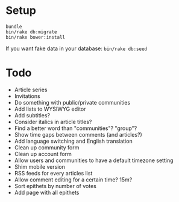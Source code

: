 Setup
=====

```
bundle
bin/rake db:migrate
bin/rake bower:install
```

If you want fake data in your database: `bin/rake db:seed`

Todo
====

- Article series
- Invitations
- Do something with public/private communities
- Add lists to WYSIWYG editor
- Add subtitles?
- Consider italics in article titles?
- Find a better word than "communities"? "group"?
- Show time gaps between comments (and articles?)
- Add language switching and English translation
- Clean up community form
- Clean up account form
- Allow users and communities to have a default timezone setting
- Shim mobile version
- RSS feeds for every articles list
- Allow comment editing for a certain time? 15m?
- Sort epithets by number of votes
- Add page with all epithets